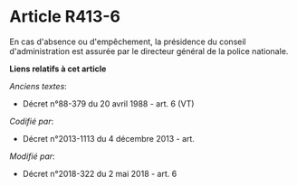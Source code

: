 # Article R413-6

En cas d'absence ou d'empêchement, la présidence du conseil d'administration est assurée par le directeur général de la
police nationale.

**Liens relatifs à cet article**

_Anciens textes_:

  - Décret n°88-379 du 20 avril 1988 - art. 6 (VT)

_Codifié par_:

  - Décret n°2013-1113 du 4 décembre 2013 - art.

_Modifié par_:

  - Décret n°2018-322 du 2 mai 2018 - art. 6
